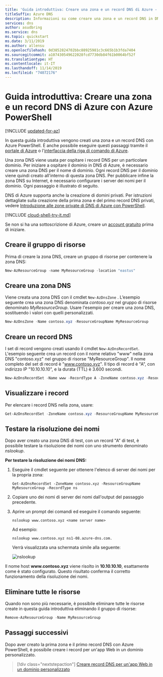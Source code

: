 ```yaml
---
title: 'Guida introduttiva: Creare una zona e un record DNS di Azure - Azure PowerShell'
titleSuffix: Azure DNS
description: Informazioni su come creare una zona e un record DNS in DNS Azure. Si tratta di una guida introduttiva dettagliata per creare e gestire la prima zona e il primo record DNS con Azure PowerShell.
services: dns
author: asudbring
ms.service: dns
ms.topic: quickstart
ms.date: 3/11/2019
ms.author: allensu
ms.openlocfilehash: 0d3852824702bbc88925981c3c665b1b3fda7404
ms.sourcegitcommit: a107430549622028fcd7730db84f61b0064bf52f
ms.translationtype: HT
ms.contentlocale: it-IT
ms.lasthandoff: 11/14/2019
ms.locfileid: "74072176"
---
```

# <a name="quickstart-create-an-azure-dns-zone-and-record-using-azure-powershell"></a>Guida introduttiva: Creare una zona e un record DNS di Azure con Azure PowerShell

[!INCLUDE [updated-for-az](../../includes/updated-for-az.md)]

In questa guida introduttiva vengono creati una zona e un record DNS con Azure PowerShell. È anche possibile eseguire questi passaggi tramite il [portale di Azure](dns-getstarted-portal.md) o l'[interfaccia della riga di comando di Azure](dns-getstarted-cli.md). 

Una zona DNS viene usata per ospitare i record DNS per un particolare dominio. Per iniziare a ospitare il dominio in DNS di Azure, è necessario creare una zona DNS per il nome di dominio. Ogni record DNS per il dominio viene quindi creato all'interno di questa zona DNS. Per pubblicare infine la zona DNS su Internet, è necessario configurare i server dei nomi per il dominio. Ogni passaggio è illustrato di seguito.

DNS di Azure supporta anche la creazione di domini privati. Per istruzioni dettagliate sulla creazione della prima zona e del primo record DNS privati, vedere [Introduzione alle zone private di DNS di Azure con PowerShell](private-dns-getstarted-powershell.md).

[!INCLUDE [cloud-shell-try-it.md](../../includes/cloud-shell-try-it.md)]

Se non si ha una sottoscrizione di Azure, creare un [account gratuito](https://azure.microsoft.com/free/?WT.mc_id=A261C142F) prima di iniziare.

## <a name="create-the-resource-group"></a>Creare il gruppo di risorse

Prima di creare la zona DNS, creare un gruppo di risorse per contenere la zona DNS:

```powershell
New-AzResourceGroup -name MyResourceGroup -location "eastus"
```

## <a name="create-a-dns-zone"></a>Creare una zona DNS

Viene creata una zona DNS con il cmdlet `New-AzDnsZone` . L’esempio seguente crea una zona DNS denominata *contoso.xyz* nel gruppo di risorse denominato *MyResourceGroup*. Usare l'esempio per creare una zona DNS, sostituendo i valori con quelli personalizzati.

```powershell
New-AzDnsZone -Name contoso.xyz -ResourceGroupName MyResourceGroup
```

## <a name="create-a-dns-record"></a>Creare un record DNS

I set di record vengono creati usando il cmdlet `New-AzDnsRecordSet`. L'esempio seguente crea un record con il nome relativo "www" nella zona DNS "contoso.xyz" nel gruppo di risorse "MyResourceGroup". Il nome completo del set di record è "www.contoso.xyz". Il tipo di record è "A", con indirizzo IP "10.10.10.10", e la durata (TTL) è 3.600 secondi.

```powershell
New-AzDnsRecordSet -Name www -RecordType A -ZoneName contoso.xyz -ResourceGroupName MyResourceGroup -Ttl 3600 -DnsRecords (New-AzDnsRecordConfig -IPv4Address "10.10.10.10")
```

## <a name="view-records"></a>Visualizzare i record

Per elencare i record DNS nella zona, usare:

```powershell
Get-AzDnsRecordSet -ZoneName contoso.xyz -ResourceGroupName MyResourceGroup
```

## <a name="test-the-name-resolution"></a>Testare la risoluzione dei nomi

Dopo aver creato una zona DNS di test, con un record "A" di test, è possibile testare la risoluzione dei nomi con uno strumento denominato *nslookup*. 

**Per testare la risoluzione dei nomi DNS:**

1. Eseguire il cmdlet seguente per ottenere l'elenco di server dei nomi per la propria zona:

   ```azurepowershell
   Get-AzDnsRecordSet -ZoneName contoso.xyz -ResourceGroupName MyResourceGroup -RecordType ns
   ```

1. Copiare uno dei nomi di server dei nomi dall'output del passaggio precedente.

1. Aprire un prompt dei comandi ed eseguire il comando seguente:

   ```
   nslookup www.contoso.xyz <name server name>
   ```

   Ad esempio:

   ```
   nslookup www.contoso.xyz ns1-08.azure-dns.com.
   ```

   Verrà visualizzata una schermata simile alla seguente:

   ![nslookup](media/dns-getstarted-portal/nslookup.PNG)

Il nome host **www\.contoso.xyz** viene risolto in **10.10.10.10**, esattamente come è stato configurato. Questo risultato conferma il corretto funzionamento della risoluzione dei nomi.

## <a name="delete-all-resources"></a>Eliminare tutte le risorse

Quando non sono più necessarie, è possibile eliminare tutte le risorse create in questa guida introduttiva eliminando il gruppo di risorse:

```powershell
Remove-AzResourceGroup -Name MyResourceGroup
```

## <a name="next-steps"></a>Passaggi successivi

Dopo aver creato la prima zona e il primo record DNS con Azure PowerShell, è possibile creare i record per un'app Web in un dominio personalizzato.

> [!div class="nextstepaction"]
> [Creare record DNS per un'app Web in un dominio personalizzato](./dns-web-sites-custom-domain.md)

